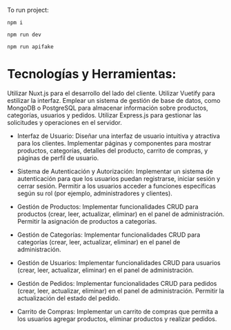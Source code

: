 To run project:
```
npm i

npm run dev

npm run apifake
```

# Tecnologías y Herramientas:

Utilizar Nuxt.js para el desarrollo del lado del cliente.
Utilizar Vuetify para estilizar la interfaz.
Emplear un sistema de gestión de base de datos, como MongoDB o PostgreSQL para almacenar información sobre productos, categorías, usuarios y pedidos.
Utilizar Express.js para gestionar las solicitudes y operaciones en el servidor.

- Interfaz de Usuario:
Diseñar una interfaz de usuario intuitiva y atractiva para los clientes.
Implementar páginas y componentes para mostrar productos, categorías, detalles del producto, carrito de compras, y páginas de perfil de usuario.

- Sistema de Autenticación y Autorización:
Implementar un sistema de autenticación para que los usuarios puedan registrarse, iniciar sesión y cerrar sesión.
Permitir a los usuarios acceder a funciones específicas según su rol (por ejemplo, administradores y clientes).

- Gestión de Productos:
Implementar funcionalidades CRUD para productos (crear, leer, actualizar, eliminar) en el panel de administración.
Permitir la asignación de productos a categorías.

- Gestión de Categorías:
Implementar funcionalidades CRUD para categorías (crear, leer, actualizar, eliminar) en el panel de administración.

- Gestión de Usuarios:
Implementar funcionalidades CRUD para usuarios (crear, leer, actualizar, eliminar) en el panel de administración.

- Gestión de Pedidos:
Implementar funcionalidades CRUD para pedidos (crear, leer, actualizar, eliminar) en el panel de administración.
Permitir la actualización del estado del pedido.

- Carrito de Compras:
Implementar un carrito de compras que permita a los usuarios agregar productos, eliminar productos y realizar pedidos.
